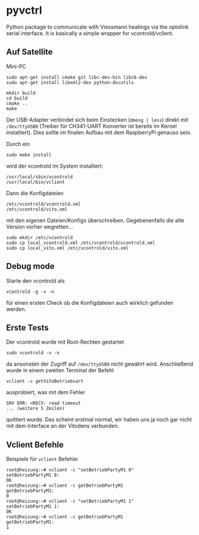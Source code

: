 # pyvctrl
Python package to communicate with Viessmann heatings via the optolink serial interface. It is basically a simple wrapper for vcontrold/vclient.


## Auf Satellite

Mini-PC

    sudo apt-get install cmake git libc-dev-bin libc6-dev
    sudo apt-get install libxml2-dev python-docutils

    mkdir build
    cd build
    cmake ..
    make

Der USB-Adapter verbindet sich beim Einstecken (`dmesg | less`) direkt mit `/dev/ttyUSB0` (Treiber für CH341-UART Konverter ist bereits im Kernel installiert).
Dies sollte im finalen Aufbau mit dem RaspberryPi genauso sein.

Durch ein

    sudo make install

wird der vcontrold im System installiert:

    /usr/local/sbin/vcontrold
    /usr/local/bin/vclient

Dann die Konfigdateien

    /etc/vcontrold/vcontrold.xml
    /etc/vcontrold/vito.xml

mit den eigenen Dateien/Konfigs überschreiben. Gegebenenfalls die alte
Version vorher wegretten...

    sudo mkdir /etc/vcontrold
    sudo cp local_vcontrold.xml /etc/vcontrold/vcontrold.xml
    sudo cp local_vito.xml /etc/vcontrold/vito.xml

## Debug mode

Starte den vcontrold als

    vcontrold -g -v -n

für einen ersten Check ob die Konfigdateien auch wirklich gefunden werden.


## Erste Tests

Der vcontrold wurde mit Root-Rechten gestartet

    sudo vcontrold -v -n

da ansonsten der Zugriff auf `/dev/ttyUSB0` nicht gewährt wird.
Anschließend wurde in einem zweiten Terminal der Befehl

    vclient -c getVitoBetriebsart

ausprobiert, was mit dem Fehler

    SRV ERR: <RECV: read timeout
    ... (weitere 5 Zeilen)

quittiert wurde. Das scheint erstmal normal, wir haben uns ja noch gar nicht mit
dem Interface an der Vitodens verbunden.


## Vclient Befehle

Beispiele für `vclient` Befehle:

    root@heizung:~# vclient -c "setBetriebPartyM1 0"
    setBetriebPartyM1 0:
    OK
    root@heizung:~# vclient -c getBetriebPartyM1
    getBetriebPartyM1:
    0
    root@heizung:~# vclient -c "setBetriebPartyM1 1"
    setBetriebPartyM1 1:
    OK
    root@heizung:~# vclient -c getBetriebPartyM1
    getBetriebPartyM1:
    1

